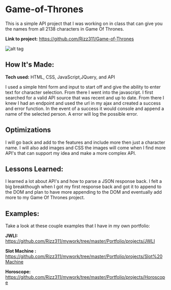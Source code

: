 # Game-of-Thrones
This is a simple API project that I was working on in class that can give you the names from all 2138 characters in Game Of Thrones.

**Link to project:** https://github.com/Rizz311/Game-of-Thrones

![alt tag](https://github.com/Rizz311/Game-of-Thrones/blob/master/GoT%20API/img/GoT.png)

## How It's Made:

**Tech used:** HTML, CSS, JavaScript,JQuery, and API

I used a simple html form and input to start off and give the ability to enter text for character selection. From there I went into the javascript. I first searched for a valid API source that was recent and up to date. From there I knew I had an endpoint and used the url in my ajax and created a success and error function. In the event of a success it would console and append a name of the selected person. A error will log the possible error.

## Optimizations
I will go back and add to the features and include more then just a character name. I will also add images and CSS the images will come when I find more API's that can support my idea and make a more complex API.

## Lessons Learned:
I learned a lot about API's and how to parse a JSON response back. I felt a big breakthough when I got my first response back and got it to append to the DOM and plan to have more appending to the DOM and eventually add more to my Game Of Thrones project.

## Examples:
Take a look at these couple examples that I have in my own portfolio:

**JWLI:** https://github.com/Rizz311/mywork/tree/master/Portfolio/projects/JWLI

**Slot Machine :** https://github.com/Rizz311/mywork/tree/master/Portfolio/projects/Slot%20Machine

**Horoscope:** https://github.com/Rizz311/mywork/tree/master/Portfolio/projects/Horoscope



